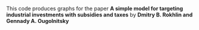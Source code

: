 This code produces graphs for the paper
**A simple model for targeting industrial investments with subsidies and taxes**
by
**Dmitry B. Rokhlin and Gennady A. Ougolnitsky**
